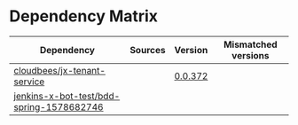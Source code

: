 # Dependency Matrix

Dependency | Sources | Version | Mismatched versions
---------- | ------- | ------- | -------------------
[cloudbees/jx-tenant-service](https://github.com/cloudbees/jx-tenant-service) |  | [0.0.372](https://github.com/cloudbees/jx-tenant-service/releases/tag/v0.0.372) | 
[jenkins-x-bot-test/bdd-spring-1578682746](https://github.com/jenkins-x-bot-test/bdd-spring-1578682746.git) |  | []() | 
